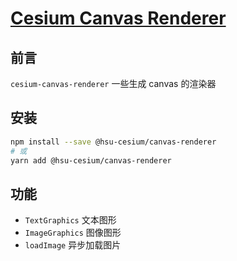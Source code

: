 # [Cesium Canvas Renderer](https://github.com/VitaTsui/cesium-canvas-renderer#cesium-canvas-renderer)

## 前言

`cesium-canvas-renderer` 一些生成 canvas 的渲染器

## 安装

```sh
npm install --save @hsu-cesium/canvas-renderer
# 或
yarn add @hsu-cesium/canvas-renderer
```

## 功能

- `TextGraphics` 文本图形
- `ImageGraphics` 图像图形
- `loadImage` 异步加载图片
